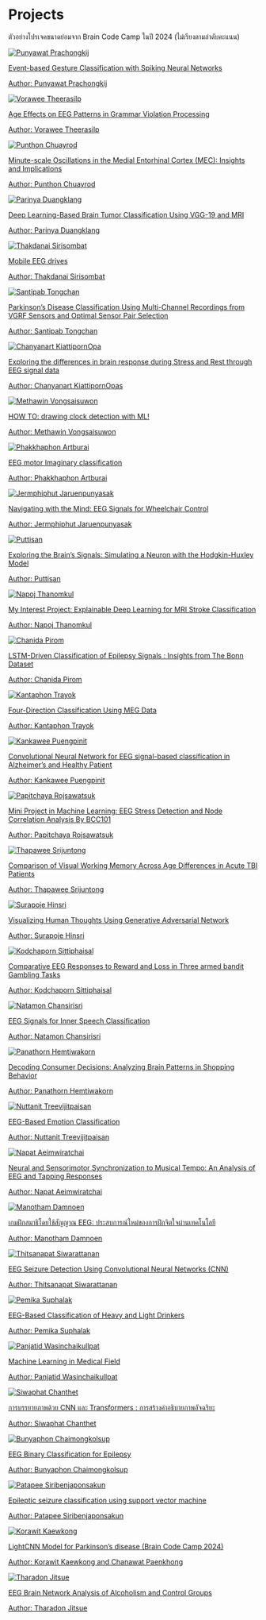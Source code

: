 # Projects

ตัวอย่างโปรเจคขนาดย่อมจาก Brain Code Camp ในปี 2024 (ไม่เรียงตามลำดับคะแนน)

<div class="row row-cols-1 row-cols-md-2 gy-4">
    <div class="col">
        <div class="card project-image-container">
            <a href="https://medium.com/@punyawatpck/event-based-gesture-classification-with-spiking-neural-networks-224579c9348d" target="_blank">
                <img src="/img-projects/2024-projects/PunyawatP.gif" class="card-img-top" alt="Punyawat Prachongkij">
                <div class="card-body">
                    <p class="card-text">
                        Event-based Gesture Classification with Spiking Neural Networks
                    </p>
                    <p class="card-text">
                        Author: Punyawat Prachongkij
                    </p>
                </div>
            </a>
        </div>
    </div>
    <div class="col">
        <div class="card project-image-container">
            <a href="https://medium.com/@vorawee.t/age-effects-on-eeg-patterns-in-grammar-violation-processing-7c25d48457c6" target="_blank">
                <img src="/img-projects/2024-projects/VoraweeT.jpg" class="card-img-top" alt="Vorawee Theerasilp">
                <div class="card-body">
                    <p class="card-text">
                        Age Effects on EEG Patterns in Grammar Violation Processing
                    </p>
                    <p class="card-text">
                        Author: Vorawee Theerasilp
                    </p>
                </div>
            </a>
        </div>
    </div>
    <div class="col">
        <div class="card project-image-container">
            <a href="https://medium.com/@punthonchuayrod/introduction-efe54e042044" target="_blank">
                <img src="/img-projects/2024-projects/PunthonC.png" class="card-img-top" alt="Punthon Chuayrod">
                <div class="card-body">
                    <p class="card-text">
                        Minute-scale Oscillations in the Medial Entorhinal Cortex (MEC): Insights and Implications
                    </p>
                    <p class="card-text">
                        Author: Punthon Chuayrod
                    </p>
                </div>
            </a>
        </div>
    </div>
        <div class="col">
        <div class="card project-image-container">
            <a href="https://medium.com/@parinya.dg/deep-learning-based-brain-tumor-classification-using-vgg-19-and-mri-7ab8769c3ec4" target="_blank">
                <img src="/img-projects/2024-projects/ParinyaD.png" class="card-img-top" alt="Parinya Duangklang">
                <div class="card-body">
                    <p class="card-text">
                        Deep Learning-Based Brain Tumor Classification Using VGG-19 and MRI
                    </p>
                    <p class="card-text">
                        Author: Parinya Duangklang
                    </p>
                </div>
            </a>
        </div>
    </div>
    <div class="col">
        <div class="card project-image-container">
            <a href="https://medium.com/@fifatein/mobile-eeg-drives-633bb1f91592" target="_blank">
                <img src="/img-projects/2024-projects/ThakdanaiS.png" class="card-img-top" alt="Thakdanai Sirisombat">
                <div class="card-body">
                    <p class="card-text">
                        Mobile EEG drives
                    </p>
                    <p class="card-text">
                        Author: Thakdanai Sirisombat
                    </p>
                </div>
            </a>
        </div>
    </div>
    <div class="col">
        <div class="card project-image-container">
            <a href="https://medium.com/@santipabppch12345/%EF%B8%8Fparkinsons-disease-classification-using-multi-channel-recordings-from-vgrf-sensors-and-f320de1f111d" target="_blank">
                <img src="/img-projects/2024-projects/SantipabT.jpg" class="card-img-top" alt="Santipab Tongchan">
                <div class="card-body">
                    <p class="card-text">
                        Parkinson’s Disease Classification Using Multi-Channel Recordings from VGRF Sensors and Optimal Sensor Pair Selection
                    </p>
                    <p class="card-text">
                        Author: Santipab Tongchan
                    </p>
                </div>
            </a>
        </div>
    </div>
    <div class="col">
        <div class="card project-image-container">
            <a href="https://medium.com/@ch.kiattipornopas/exploring-the-differences-in-brain-response-during-stress-and-rest-through-eeg-signal-data-b7d8d62bad40" target="_blank">
                <img src="/img-projects/2024-projects/ChanyanartK.jpg" class="card-img-top" alt="Chanyanart KiattipornOpa">
                <div class="card-body">
                    <p class="card-text">
                        Exploring the differences in brain response during Stress and Rest through EEG signal data
                    </p>
                    <p class="card-text">
                        Author: Chanyanart KiattipornOpas
                    </p>
                </div>
            </a>
        </div>
    </div>
    <div class="col">
        <div class="card project-image-container">
            <a href="https://medium.com/@mzhmvw/how-to-drawing-clock-detection-with-ml-e69d81d5f000" target="_blank">
                <img src="/img-projects/2024-projects/MethawinV.jpeg" class="card-img-top" alt="Methawin Vongsaisuwon ">
                <div class="card-body">
                    <p class="card-text">
                        HOW TO: drawing clock detection with ML!
                    </p>
                    <p class="card-text">
                        Author: Methawin Vongsaisuwon 
                    </p>
                </div>
            </a>
        </div>
    </div>
    <div class="col">
        <div class="card project-image-container">
            <a href="https://medium.com/@phakkhaphonartburai/eeg-motor-imaginary-classification-c593be083ee7" target="_blank">
                <img src="/img-projects/2024-projects/PhakkhaphonA.png" class="card-img-top" alt="Phakkhaphon Artburai">
                <div class="card-body">
                    <p class="card-text">
                        EEG motor Imaginary classification
                    </p>
                    <p class="card-text">
                        Author: Phakkhaphon Artburai
                    </p>
                </div>
            </a>
        </div>
    </div>
    <div class="col">
        <div class="card project-image-container">
            <a href="https://medium.com/@jermphiphut051/navigating-with-the-mind-eeg-signals-for-wheelchair-control-da9d834c6070" target="_blank">
                <img src="/img-projects/2024-projects/JermphiphutJ.png" class="card-img-top" alt="Jermphiphut Jaruenpunyasak">
                <div class="card-body">
                    <p class="card-text">
                        Navigating with the Mind: EEG Signals for Wheelchair Control
                    </p>
                    <p class="card-text">
                        Author: Jermphiphut Jaruenpunyasak
                    </p>
                </div>
            </a>
        </div>
    </div>
    <div class="col">
        <div class="card project-image-container">
            <a href="https://medium.com/@puttisan.kurophakornphong/exploring-the-brains-signals-simulating-a-neuron-with-the-hodgkin-huxley-model-bda9511d1eff" target="_blank">
                <img src="/img-projects/2024-projects/PuttisanK.jpg" class="card-img-top" alt="Puttisan">
                <div class="card-body">
                    <p class="card-text">
                        Exploring the Brain’s Signals: Simulating a Neuron with the Hodgkin-Huxley Model
                    </p>
                    <p class="card-text">
                        Author: Puttisan
                    </p>
                </div>
            </a>
        </div>
    </div>
    <div class="col">
        <div class="card project-image-container">
            <a href="https://medium.com/@gunj.napoj/my-interest-project-explainable-deep-learning-for-mri-stroke-classification-fa3885a22709" target="_blank">
                <img src="/img-projects/2024-projects/NapojT.png" class="card-img-top" alt="Napoj Thanomkul">
                <div class="card-body">
                    <p class="card-text">
                        My Interest Project: Explainable Deep Learning for MRI Stroke Classification
                    </p>
                    <p class="card-text">
                        Author: Napoj Thanomkul
                    </p>
                </div>
            </a>
        </div>
    </div>
        <div class="col">
        <div class="card project-image-container">
            <a href="https://medium.com/@chanidapirom180360/lstm-driven-classification-of-eeg-signals-insights-from-the-bonn-dataset-1b3479289ed4" target="_blank">
                <img src="/img-projects/2024-projects/ChanidaP.jpeg" class="card-img-top" alt="Chanida Pirom">
                <div class="card-body">
                    <p class="card-text">
                        LSTM-Driven Classification of Epilepsy Signals : Insights from The Bonn Dataset
                    </p>
                    <p class="card-text">
                        Author: Chanida Pirom
                    </p>
                </div>
            </a>
        </div>
    </div>
    <div class="col">
        <div class="card project-image-container">
            <a href="https://medium.com/@kantaphon505/four-direction-classification-using-meg-data-8192ee16d63f" target="_blank">
                <img src="/img-projects/2024-projects/KantaphonT.png" class="card-img-top" alt="Kantaphon Trayok">
                <div class="card-body">
                    <p class="card-text">
                        Four-Direction Classification Using MEG Data
                    </p>
                    <p class="card-text">
                        Author: Kantaphon Trayok
                    </p>
                </div>
            </a>
        </div>
    </div>
    <div class="col">
        <div class="card project-image-container">
            <a href="https://medium.com/@kmlmrmi/convolutional-neural-network-for-eeg-signal-based-classification-in-alzheimers-and-healthy-patient-a965b4f75a9d" target="_blank">
                <img src="/img-projects/2024-projects/KankaweeP.jpg" class="card-img-top" alt="Kankawee Puengpinit">
                <div class="card-body">
                    <p class="card-text">
                        Convolutional Neural Network for EEG signal-based classification in Alzheimer’s and Healthy Patient
                    </p>
                    <p class="card-text">
                        Author: Kankawee Puengpinit
                    </p>
                </div>
            </a>
        </div>
    </div>
    <div class="col">
        <div class="card project-image-container">
            <a href="https://medium.com/@papitchaya.chakeaow/mini-project-in-machine-learning-eeg-stress-detection-and-node-correlation-analysis-by-bcc101-29c627f2cf8e" target="_blank">
                <img src="/img-projects/2024-projects/PapitchayaR.jpg" class="card-img-top" alt="Papitchaya Rojsawatsuk">
                <div class="card-body">
                    <p class="card-text">
                        Mini Project in Machine Learning: EEG Stress Detection and Node Correlation Analysis By BCC101
                    </p>
                    <p class="card-text">
                        Author: Papitchaya Rojsawatsuk
                    </p>
                </div>
            </a>
        </div>
    </div>
    <div class="col">
        <div class="card project-image-container">
            <a href="https://medium.com/@2sthapawee/comparison-of-visual-working-memory-across-age-differences-in-acute-tbi-patients-f27fb2f930a3" target="_blank">
                <img src="/img-projects/2024-projects/ThapaweeS.png" class="card-img-top" alt="Thapawee Srijuntong">
                <div class="card-body">
                    <p class="card-text">
                        Comparison of Visual Working Memory Across Age Differences in Acute TBI Patients
                    </p>
                    <p class="card-text">
                        Author: Thapawee Srijuntong
                    </p>
                </div>
            </a>
        </div>
    </div>
    <div class="col">
        <div class="card project-image-container">
            <a href="https://medium.com/@kq12rb7/visualizing-human-thoughts-using-generative-adversarial-network-3a2d1f8ba616" target="_blank">
                <img src="/img-projects/2024-projects/SurapojeH.png" class="card-img-top" alt="Surapoje Hinsri">
                <div class="card-body">
                    <p class="card-text">
                        Visualizing Human Thoughts Using Generative Adversarial Network
                    </p>
                    <p class="card-text">
                        Author: Surapoje Hinsri
                    </p>
                </div>
            </a>
        </div>
    </div>
    <div class="col">
        <div class="card project-image-container">
            <a href="https://medium.com/@fansssexo/comparative-eeg-responses-to-reward-and-loss-in-three-armed-bandit-gambling-tasks-39283d879e68" target="_blank">
                <img src="/img-projects/2024-projects/KodchapornS.jpg" class="card-img-top" alt="Kodchaporn Sittiphaisal">
                <div class="card-body">
                    <p class="card-text">
                        Comparative EEG Responses to Reward and Loss in Three armed bandit Gambling Tasks
                    </p>
                    <p class="card-text">
                        Author: Kodchaporn Sittiphaisal
                    </p>
                </div>
            </a>
        </div>
    </div>
    <div class="col">
        <div class="card project-image-container">
            <a href="https://medium.com/@nattamon.kanom/eeg-signals-for-inner-speech-classification-d9be434f21da" target="_blank">
                <img src="/img-projects/2024-projects/NatamonC.jpeg" class="card-img-top" alt="Natamon Chansirisri">
                <div class="card-body">
                    <p class="card-text">
                        EEG Signals for Inner Speech Classification
                    </p>
                    <p class="card-text">
                        Author: Natamon Chansirisri
                    </p>
                </div>
            </a>
        </div>
    </div>
    <div class="col">
        <div class="card project-image-container">
            <a href="https://medium.com/@panatorn49/decoding-consumer-decisions-analyzing-brain-patterns-in-shopping-behavior-38f0ba4b14f0" target="_blank">
                <img src="/img-projects/2024-projects/PanathornH.jpg" class="card-img-top" alt="Panathorn Hemtiwakorn">
                <div class="card-body">
                    <p class="card-text">
                        Decoding Consumer Decisions: Analyzing Brain Patterns in Shopping Behavior
                    </p>
                    <p class="card-text">
                        Author: Panathorn Hemtiwakorn
                    </p>
                </div>
            </a>
        </div>
    </div>
    <div class="col">
        <div class="card project-image-container">
            <a href="https://medium.com/@blink.nuttanit/eeg-based-emotion-classification-4f1c652f6f7a" target="_blank">
                <img src="/img-projects/2024-projects/NuttanitT.png" class="card-img-top" alt="Nuttanit Treevijitpaisan">
                <div class="card-body">
                    <p class="card-text">
                        EEG-Based Emotion Classification
                    </p>
                    <p class="card-text">
                        Author: Nuttanit Treevijitpaisan
                    </p>
                </div>
            </a>
        </div>
    </div>
    <div class="col">
        <div class="card project-image-container">
            <a href="https://medium.com/@napat.aeim/neural-and-sensorimotor-synchronization-to-musical-tempo-an-analysis-of-eeg-and-tapping-responses-88afbc7aabc0" target="_blank">
                <img src="/img-projects/2024-projects/NapatA.png" class="card-img-top" alt="Napat Aeimwiratchai">
                <div class="card-body">
                    <p class="card-text">
                        Neural and Sensorimotor Synchronization to Musical Tempo: An Analysis of EEG and Tapping Responses
                    </p>
                    <p class="card-text">
                        Author: Napat Aeimwiratchai
                    </p>
                </div>
            </a>
        </div>
    </div>
    <div class="col">
        <div class="card project-image-container">
            <a href="https://medium.com/@manothamvva/%E0%B9%80%E0%B8%81%E0%B8%A1%E0%B8%9D%E0%B8%B6%E0%B8%81%E0%B8%AA%E0%B8%A1%E0%B8%B2%E0%B8%98%E0%B8%B4%E0%B9%82%E0%B8%94%E0%B8%A2%E0%B9%83%E0%B8%8A%E0%B9%89%E0%B8%AA%E0%B8%B1%E0%B8%8D%E0%B8%8D%E0%B8%B2%E0%B8%93-eeg-%E0%B8%9B%E0%B8%A3%E0%B8%B0%E0%B8%AA%E0%B8%9A%E0%B8%81%E0%B8%B2%E0%B8%A3%E0%B8%93%E0%B9%8C%E0%B9%83%E0%B8%AB%E0%B8%A1%E0%B9%88%E0%B8%82%E0%B8%AD%E0%B8%87%E0%B8%81%E0%B8%B2%E0%B8%A3%E0%B8%9D%E0%B8%B6%E0%B8%81%E0%B8%88%E0%B8%B4%E0%B8%95%E0%B9%83%E0%B8%88%E0%B8%9C%E0%B9%88%E0%B8%B2%E0%B8%99%E0%B9%80%E0%B8%97%E0%B8%84%E0%B9%82%E0%B8%99%E0%B9%82%E0%B8%A5%E0%B8%A2%E0%B8%B5-0d12e85a4a8b" target="_blank">
                <img src="/img-projects/2024-projects/ManothamD.png" class="card-img-top" alt="Manotham Damnoen">
                <div class="card-body">
                    <p class="card-text">
                        เกมฝึกสมาธิโดยใช้สัญญาณ EEG: ประสบการณ์ใหม่ของการฝึกจิตใจผ่านเทคโนโลยี
                    </p>
                    <p class="card-text">
                        Author: Manotham Damnoen
                    </p>
                </div>
            </a>
        </div>
    </div>
    <div class="col">
        <div class="card project-image-container">
            <a href="https://medium.com/@thitsanapat/eeg-seizure-detection-using-convolutional-neural-networks-cnn-16e4c5d11413" target="_blank">
                <img src="/img-projects/2024-projects/ThitsanapatS.jpg" class="card-img-top" alt="Thitsanapat Siwarattanan">
                <div class="card-body">
                    <p class="card-text">
                        EEG Seizure Detection Using Convolutional Neural Networks (CNN)
                    </p>
                    <p class="card-text">
                        Author: Thitsanapat Siwarattanan
                    </p>
                </div>
            </a>
        </div>
    </div>
    <div class="col">
        <div class="card project-image-container">
            <a href="https://medium.com/@pppemikas/eeg-based-classification-of-heavy-and-light-drinkers-91b8dbe00b68" target="_blank">
                <img src="/img-projects/2024-projects/PemikaS.png" class="card-img-top" alt="Pemika Suphalak">
                <div class="card-body">
                    <p class="card-text">
                        EEG-Based Classification of Heavy and Light Drinkers
                    </p>
                    <p class="card-text">
                        Author: Pemika Suphalak
                    </p>
                </div>
            </a>
        </div>
    </div>
    <div class="col">
        <div class="card project-image-container">
            <a href="https://medium.com/@definatelynottori/machine-learning-in-medical-field-b9cbab055e2d" target="_blank">
                <img src="/img-projects/2024-projects/PanjatidW.png" class="card-img-top" alt="Panjatid Wasinchaikullpat">
                <div class="card-body">
                    <p class="card-text">
                        Machine Learning in Medical Field
                    </p>
                    <p class="card-text">
                        Author: Panjatid Wasinchaikullpat
                    </p>
                </div>
            </a>
        </div>
    </div>
    <div class="col">
        <div class="card project-image-container">
            <a href="https://medium.com/@dreamezgg/การบรรยายภาพด้วย-cnn-และ-transformers-การสร้างคำอธิบายภาพอัจฉริยะ-0421cd8ded6e" target="_blank">
                <img src="/img-projects/2024-projects/SiwaphatC.jpg" class="card-img-top" alt="Siwaphat Chanthet">
                <div class="card-body">
                    <p class="card-text">
                        การบรรยายภาพด้วย CNN และ Transformers : การสร้างคำอธิบายภาพอัจฉริยะ
                    </p>
                    <p class="card-text">
                        Author: Siwaphat Chanthet
                    </p>
                </div>
            </a>
        </div>
    </div>
    <div class="col">
        <div class="card project-image-container">
            <a href="https://medium.com/@bunyaphon536/eeg-binary-classification-for-epilepsy-29209147851a" target="_blank">
                <img src="/img-projects/2024-projects/BunyaphonC.png" class="card-img-top" alt="Bunyaphon Chaimongkolsup">
                <div class="card-body">
                    <p class="card-text">
                        EEG Binary Classification for Epilepsy
                    </p>
                    <p class="card-text">
                        Author: Bunyaphon Chaimongkolsup
                    </p>
                </div>
            </a>
        </div>
    </div>
    <div class="col">
        <div class="card project-image-container">
            <a href="https://medium.com/@meenthegamerthefirst/epileptic-seizure-classification-using-support-vector-machine-4e654f7b710f" target="_blank">
                <img src="/img-projects/2024-projects/PatapeeS.png" class="card-img-top" alt="Patapee Siribenjaponsakun">
                <div class="card-body">
                    <p class="card-text">
                        Epileptic seizure classification using support vector machine
                    </p>
                    <p class="card-text">
                        Author: Patapee Siribenjaponsakun
                    </p>
                </div>
            </a>
        </div>
    </div>
    <div class="col">
        <div class="card project-image-container">
            <a href="https://medium.com/@kunkitv/lightcnn-model-for-parkinsons-disease-brain-code-camp-2024-6c4ee4b6826f" target="_blank">
                <img src="/img-projects/2024-projects/KorawitK.jpg" class="card-img-top" alt="Korawit Kaewkong">
                <div class="card-body">
                    <p class="card-text">
                        LightCNN Model for Parkinson’s disease (Brain Code Camp 2024)
                    </p>
                    <p class="card-text">
                        Author: Korawit Kaewkong and Chanawat Paenkhong
                    </p>
                </div>
            </a>
        </div>
    </div>
    <div class="col">
        <div class="card project-image-container">
            <a href="https://medium.com/@tjitsue/eeg-brain-network-analysis-of-alcoholism-and-control-groups-bf197ef92c5a" target="_blank">
                <img src="/img-projects/2024-projects/TharadonJ.png" class="card-img-top" alt="Tharadon Jitsue">
                <div class="card-body">
                    <p class="card-text">
                        EEG Brain Network Analysis of Alcoholism and Control Groups
                    </p>
                    <p class="card-text">
                        Author: Tharadon Jitsue
                    </p>
                </div>
            </a>
        </div>
    </div>
</div>
